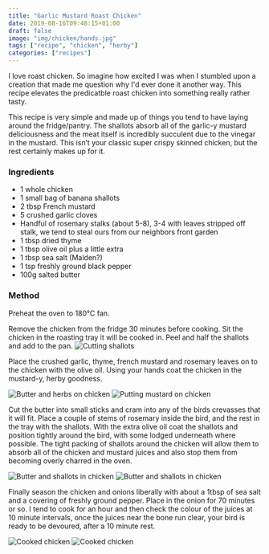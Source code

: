 ```yaml
---
title: "Garlic Mustard Roast Chicken"
date: 2019-08-16T09:48:15+01:00
draft: false
image: "img/chicken/hands.jpg"
tags: ["recipe", "chicken", "herby"]
categories: ["recipes"]
---
```


I love roast chicken. So imagine how excited I was when I stumbled upon a creation that made me question why I'd ever done it another way. This recipe elevates the predicatble roast chicken into something really rather tasty. 

<!--more-->

This recipe is very simple and made up of things you tend to have laying around the fridge/pantry. The shallots absorb all of the garlic-y mustard deliciousness and the meat itself is incredibly succulent due to the vinegar in the mustard. This isn’t your classic super crispy skinned chicken, but the rest certainly makes up for it. 

### Ingredients

- 1 whole chicken 
- 1 small bag of banana shallots
- 2 tbsp French mustard
- 5 crushed garlic cloves
- Handful of rosemary stalks (about 5-8), 3-4 with leaves stripped off stalk, we tend to steal ours from our neighbors front garden 
- 1 tbsp dried thyme 
- 1 tbsp olive oil plus a little extra
- 1 tbsp sea salt (Malden?)
- 1 tsp freshly ground black pepper
- 100g salted butter

### Method

Preheat the oven to 180°C fan.

Remove the chicken from the fridge 30 minutes before cooking. 
Sit the chicken in the roasting tray it will be cooked in. Peel and half the shallots and add to the pan. 
![Cutting shallots](/img/chicken/shallot.jpg)

Place the crushed garlic, thyme, french mustard and rosemary leaves on to the chicken with the olive oil. Using your hands coat the chicken in the mustard-y, herby goodness.  

![Butter and herbs on chicken](/img/chicken/hands.jpg)
![Putting mustard on chicken](/img/chicken/mustard.jpg)


Cut the butter into small sticks and cram into any of the birds crevasses that it will fit. 
Place a couple of stems of rosemary inside the bird, and the rest in the tray with the shallots. 
With the extra olive oil coat the shallots and position tightly around the bird, with some lodged underneath where possible. The tight packing of shallots around the chicken will allow them to absorb all of the chicken and mustard juices and also stop them from becoming overly charred in the oven. 

![Butter and shallots in chicken](/img/chicken/chickenshallot.jpg)
![Butter and shallots in chicken](/img/chicken/window.jpg)

Finally season the chicken and onions liberally with about a 1tbsp of sea salt and a covering of freshly ground pepper.
Place in the onion for 70 minutes or so. I tend to cook for an hour and then check the colour of the juices at 10 minute intervals, once the juices near the bone run clear, your bird is ready to be devoured, after a 10 minute rest. 

![Cooked chicken](/img/chicken/cooked1.jpg)
![Cooked chicken](/img/chicken/cooked2.jpg)


